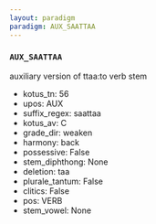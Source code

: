 ```yaml
---
layout: paradigm
paradigm: AUX_SAATTAA
---
```

### ` AUX_SAATTAA `

auxiliary version of ttaa:to verb stem
* kotus_tn: 56
* upos: AUX
* suffix_regex: saattaa
* kotus_av: C
* grade_dir: weaken
* harmony: back
* possessive: False
* stem_diphthong: None
* deletion: taa
* plurale_tantum: False
* clitics: False
* pos: VERB
* stem_vowel: None
